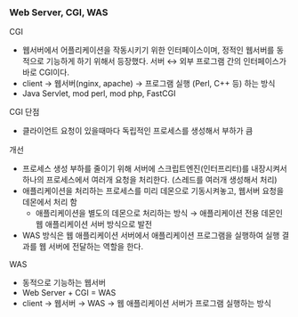 ### Web Server, CGI, WAS

CGI

- 웹서버에서 어플리케이션을 작동시키기 위한 인터페이스이며, 정적인 웹서버를 동적으로 기능하게 하기 위해서 등장했다. 서버 ↔ 외부 프로그램 간의 인터페이스가 바로 CGI이다.
- client → 웹서버(nginx, apache) → 프로그램 실행 (Perl, C++ 등) 하는 방식
- Java Servlet, mod perl, mod php, FastCGI

CGI 단점

- 클라이언트 요청이 있을때마다 독립적인 프로세스를 생성해서 부하가 큼

개선 

- 프로세스 생성 부하를 줄이기 위해 서버에 스크립트엔진(인터프리터)를 내장시켜서 하나의 프로세스에서 여러개 요청을 처리한다. (스레드를 여러개 생성해서 처리)
- 애플리케이션을 처리하는 프로세스를 미리 데몬으로 기동시켜놓고, 웹서버 요청을 데몬에서 처리 함
   - 애플리케이션을 별도의 데몬으로 처리하는 방식 → 애플리케이션 전용 데몬인 웹 애플리케이션 서버 방식으로 발전
- WAS 방식은 웹 애플리케이션 서버에서 애플리케이션 프로그램을 실행하여 실행 결과를 웹 서버에 전달하는 역할을 한다.

WAS

- 동적으로 기능하는 웹서버
- Web Server + CGI = WAS
- client → 웹서버 → WAS → 웹 애플리케이션 서버가 프로그램 실행하는 방식
